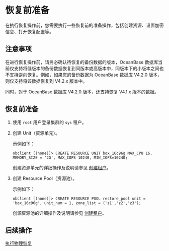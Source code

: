 # 恢复前准备

在执行恢复操作前，您需要执行一些恢复前的准备操作，包括创建资源、设置加密信息、打开恢复配置等。

## 注意事项

在进行恢复操作前，请务必确认待恢复的备份数据的版本，OceanBase 数据库当前仅支持将低版本的备份数据恢复到同版本或高版本中，同版本下的小版本之间也不支持逆向恢复。例如，如果您的备份数据为 OceanBase 数据库 V4.2.0 版本，则仅支持将该数据恢复到 V4.2.x 版本中。
  
同时，对于 OceanBase 数据库 V4.2.0 版本，还支持恢复 V4.1.x 版本的数据。

## 恢复前准备

1. 使用 `root` 用户登录集群的 `sys` 租户。

2. 创建 Unit（资源单元）。

   示例如下：

   ```shell
   obclient [(none)]> CREATE RESOURCE UNIT box_16c96g MAX_CPU 16, MEMORY_SIZE = '2G', MAX_IOPS 10240, MIN_IOPS=10240;
   ```

   创建资源单元的详细操作及说明请参见 [创建租户](../../2.tenant-management/6.common-tenant-operations/2.manage-create-tenant.md)。

3. 创建 Resource Pool（资源池）。

   示例如下：

   ```shell
   obclient [(none)]> CREATE RESOURCE POOL restore_pool unit = 'box_16c96g', unit_num = 1, zone_list = ('z1','z2','z3');
   ```

   创源资源池的详细操作及说明请参见 [创建租户](../../2.tenant-management/6.common-tenant-operations/2.manage-create-tenant.md)。

## 后续操作

[执行物理恢复](2.initiate-the-tenant-restore.md)
